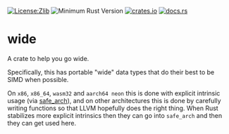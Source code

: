 [![License:Zlib](https://img.shields.io/badge/License-Zlib-brightgreen.svg)](https://opensource.org/licenses/Zlib)
![Minimum Rust Version](https://img.shields.io/badge/Min%20Rust-1.89-green.svg)
[![crates.io](https://img.shields.io/crates/v/wide.svg)](https://crates.io/crates/wide)
[![docs.rs](https://docs.rs/wide/badge.svg)](https://docs.rs/wide/)

# wide

A crate to help you go wide.

Specifically, this has portable "wide" data types that do their best to be SIMD when possible.

On `x86`, `x86_64`, `wasm32` and `aarch64 neon` this is done with explicit
intrinsic usage (via [safe_arch](https://docs.rs/safe_arch)), and on other
architectures this is done by carefully writing functions so that LLVM hopefully
does the right thing. When Rust stabilizes more explicit intrinsics then they
can go into `safe_arch` and then they can get used here.

